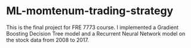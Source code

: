 # ML-momtenum-trading-strategy

This is the final project for FRE 7773 course. I implemented a Gradient Boosting Decision Tree model and a Recurrent Neural Network model on the stock data from 2008 to 2017.
